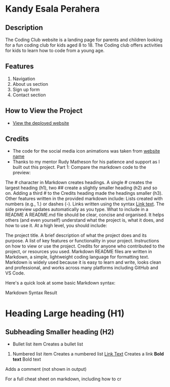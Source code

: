 # Kandy Esala Perahera

## Description
The Coding Club website is a landing page for parents and children looking for a fun coding club for kids aged 8 to 18. The Coding club offers activities for kids to learn how to code from a young age.

## Features
1. Navigation
2. About us section
3. Sign up form
4. Contact section

## How to View the Project
- [View the deployed website](https://username.github.io/codingclub/)

## Credits
- The code for the social media icon animations was taken from [website name](https://username2.github.io/projectname/)
- Thanks to my mentor Rudy Matheson for his patience and support as I built out this project.
Part 1: Compare the markdown code to the preview: 

The # character in Markdown creates headings. A single # creates the largest heading (h1), two ## create a slightly smaller heading (h2) and so on.
Adding a third # to the Credits heading made the headings smaller (h3).
Other features written in the provided markdown include:
Lists created with numbers (e.g., 1.) or dashes (-).
Links written using the syntax [Link text](URL).
The side preview updates automatically as you type.
What to include in a README
A README.md file should be clear, concise and organised. It helps others (and even yourself) understand what the project is, what it does, and how to use it. At a high level, you should include:

The project title.
A brief description of what the project does and its purpose.
A list of key features or functionality in your project.
Instructions on how to view or use the project.
Credits for anyone who contributed to the project, or resources you used.
Markdown
README files are written in Markdown, a simple, lightweight coding language for formatting text. Markdown is widely used because it is easy to learn and write, looks clean and professional, and works across many platforms including GitHub and VS Code.

Here's a quick look at some basic Markdown syntax:

Markdown Syntax	Result
# Heading	Large heading (H1)
## Subheading	Smaller heading (H2)
- Bullet list item	Creates a bullet list
1. Numbered list item	Creates a numbered list
[Link Text](https://example.com)	Creates a link
**Bold text**	Bold text
<!-- Comment -->	Adds a comment (not shown in output)
For a full cheat sheet on markdown, including how to cr
